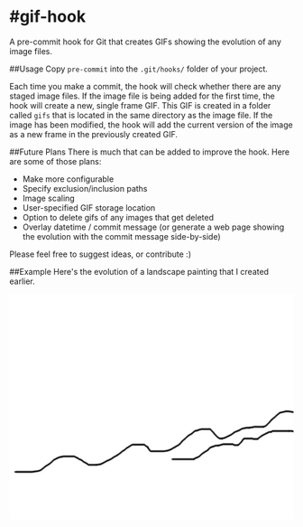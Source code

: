 #gif-hook
========

A pre-commit hook for Git that creates GIFs showing the evolution of any image files.

##Usage
Copy `pre-commit` into the `.git/hooks/` folder of your project.

Each time you make a commit, the hook will check whether there are any staged image files. If the image file is being added for the first time, the hook will create a new, single frame GIF. This GIF is created in a folder called `gifs` that is located in the same directory as the image file. If the image has been modified, the hook will add the current version of the image as a new frame in the previously created GIF.

##Future Plans
There is much that can be added to improve the hook. Here are some of those plans:

* Make more configurable
* Specify exclusion/inclusion paths
* Image scaling
* User-specified GIF storage location
* Option to delete gifs of any images that get deleted
* Overlay datetime / commit message (or generate a web page showing the evolution with the commit message side-by-side)

Please feel free to suggest ideas, or contribute :)

##Example
Here's the evolution of a landscape painting that I created earlier.

![](https://github.com/jrwilliams/gif-hook/blob/master/example/gifs/landscape.gif)